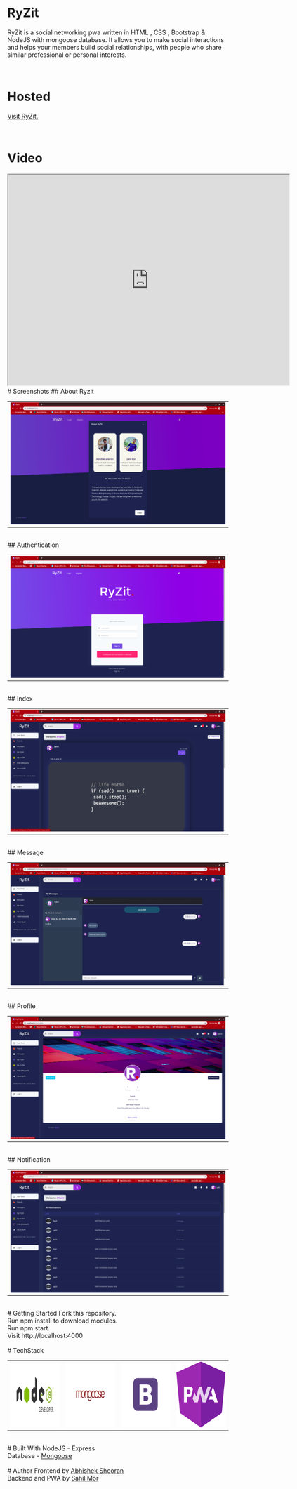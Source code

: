 # RyZit
RyZit is a social networking pwa written in HTML , CSS , Bootstrap & NodeJS with mongoose database. It allows you to make social interactions and helps your members build social relationships, with people who share similar professional or personal interests.

<br />

# Hosted
<a href="https://ryzit.herokuapp.com/" > Visit RyZit. </a>

<br />

# Video
<!-- <a href="https://drive.google.com/file/d/1Wfaz26PC-YDgZYI_AKlsElFHrXRKRFvs/view?usp=sharing"> Video </a> --!>
<iframe src="https://drive.google.com/file/d/1Wfaz26PC-YDgZYI_AKlsElFHrXRKRFvs/preview" width="640" height="480"></iframe>
<br />

# Screenshots
## About Ryzit
<table>
  <tr>
    <td align="center"><img src="https://github.com/sahil-mor/RyZit/blob/master/Screenshots/about.png"  ></td>
  </tr>
  </table>

<br />

## Authentication
<table>
  <tr>
    <td align="center"><img src="https://github.com/sahil-mor/RyZit/blob/master/Screenshots/signin.png"  ></td>
  </tr>
  </table>

<br />

## Index
<table>
  <tr>
    <td align="center"><img src="https://github.com/sahil-mor/RyZit/blob/master/Screenshots/index.png"  ></td>
  </tr>
  </table>

<br />

## Message
<table>
  <tr>
    <td align="center"><img src="https://github.com/sahil-mor/RyZit/blob/master/Screenshots/mymsg.png"  ></td>
  </tr>
  </table>

<br />

## Profile
<table>
  <tr>
    <td align="center"><img src="https://github.com/sahil-mor/RyZit/blob/master/Screenshots/profile.png"  ></td>
  </tr>
  </table>

<br />

## Notification
<table>
  <tr>
    <td align="center"><img src="https://github.com/sahil-mor/RyZit/blob/master/Screenshots/notifications.png"  ></td>
  </tr>
  </table>

<br />



# Getting Started
Fork this repository.<br />
Run npm install to download modules.<br />
Run npm start.<br />
Visit http://localhost:4000  <br />

<br />

# TechStack
<table>
  <tr>
    <td><img src="https://github.com/sahil-mor/RyZit/blob/master/public/assets/img/theme/node.jpg" width="150px" height="150px" /></td>
    <td><img src="https://github.com/sahil-mor/RyZit/blob/master/public/assets/img/theme/mongoose.png" width="150px" height="150px" /></td>
    <td><img src="https://github.com/sahil-mor/RyZit/blob/master/public/assets/img/theme/bootstrap.jpg"  width="150px" height="150px"></td>
    <td><img src="https://github.com/sahil-mor/RyZit/blob/master/public/assets/img/theme/pwa.png"  width="150px" height="150px" />
    <br />  </td>
  </tr>
  </table>

<br />

# Built With 
NodeJS - Express <br />
Database - <a href="https://mongoosejs.com/"> Mongoose </a>  <br />


<br />

# Author
Frontend by <a href="https://github.com/sheoranabhishek"> Abhishek Sheoran </a> <br />
Backend and PWA by <a href="https://sahilmor.herokuapp.com/" > Sahil Mor </a> 

